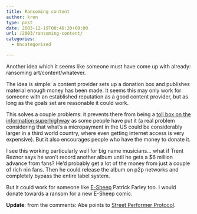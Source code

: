 ```yaml
---
title: Ransoming content
author: kron
type: post
date: 2003-12-19T00:46:20+00:00
url: /2003/ransoming-content/
categories:
  - Uncategorized

---
```

Another idea which it seems like someone must have come up with already: ransoming art/content/whatever.

The idea is simple: a content provider sets up a donation box and publishes material enough money has been made. It seems this may only work for someone with an established reputation as a good content provider, but as long as the goals set are reasonable it could work.

This solves a couple problems: it prevents there from being a [toll box on the information superhighway][1] as some people have put it (a real problem considering that what&#8217;s a micropayment in the US could be considerably larger in a third world country, where even getting internet access is very expensive). But it also encourages people who have the money to donate it.

I see this working particularly well for big name musicians&#8230; what if Trent Reznor says he won&#8217;t record another album until he gets a $6 million advance from fans? He&#8217;d probably get a lot of the money from just a couple of rich nin fans. Then he could release the album on p2p networks and completely bypass the entire label system.

But it could work for someone like [E-Sheep][2] Patrick Farley too. I would donate towards a ransom for a new E-Sheep comic.

**Update**: from the comments: Abe points to [Street Performer Protocol][3].

 [1]: https://web.archive.org/web/20030825193049/http://www.marginwalker.org/index.php?itemid=95&catid=13
 [2]: http://www.e-sheep.com
 [3]: https://web.archive.org/web/20000815072532/http://www.firstmonday.dk/issues/issue4_6/kelsey/